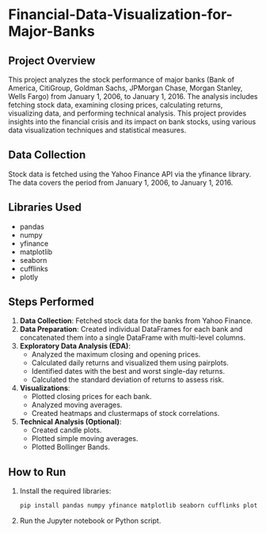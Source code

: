 # Financial-Data-Visualization-for-Major-Banks

## Project Overview

This project analyzes the stock performance of major banks (Bank of America, CitiGroup, Goldman Sachs, JPMorgan Chase, Morgan Stanley, Wells Fargo) from January 1, 2006, to January 1, 2016. The analysis includes fetching stock data, examining closing prices, calculating returns, visualizing data, and performing technical analysis. This project provides insights into the financial crisis and its impact on bank stocks, using various data visualization techniques and statistical measures.

## Data Collection

Stock data is fetched using the Yahoo Finance API via the yfinance library. The data covers the period from January 1, 2006, to January 1, 2016.

## Libraries Used

- pandas
- numpy
- yfinance
- matplotlib
- seaborn
- cufflinks
- plotly

## Steps Performed

1. **Data Collection**: Fetched stock data for the banks from Yahoo Finance.
2. **Data Preparation**: Created individual DataFrames for each bank and concatenated them into a single DataFrame with multi-level columns.
3. **Exploratory Data Analysis (EDA)**:
   - Analyzed the maximum closing and opening prices.
   - Calculated daily returns and visualized them using pairplots.
   - Identified dates with the best and worst single-day returns.
   - Calculated the standard deviation of returns to assess risk.
4. **Visualizations**:
   - Plotted closing prices for each bank.
   - Analyzed moving averages.
   - Created heatmaps and clustermaps of stock correlations.
5. **Technical Analysis (Optional)**:
   - Created candle plots.
   - Plotted simple moving averages.
   - Plotted Bollinger Bands.

## How to Run

1. Install the required libraries:
   ```bash
   pip install pandas numpy yfinance matplotlib seaborn cufflinks plotly
2. Run the Jupyter notebook or Python script.
